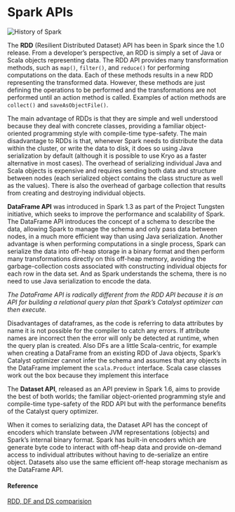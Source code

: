 # Spark APIs

![History of Spark](https://i.stack.imgur.com/3rF6p.png)

The **RDD** (Resilient Distributed Dataset) API has been in Spark since the 1.0 release. 
From a developer’s perspective, an RDD is simply a set of Java or Scala objects representing data.
The RDD API provides many transformation methods, such as `map()`, `filter()`, and `reduce()` for performing computations on the data.
Each of these methods results in a new RDD representing the transformed data.
However, these methods are just defining the operations to be performed
and the transformations are not performed until an action method is called.
Examples of action methods are `collect()` and `saveAsObjectFile()`.

The main advantage of RDDs is that they are simple and well understood because they deal with concrete classes,
providing a familiar object-oriented programming style with compile-time type-safety.
The main disadvantage to RDDs is that, whenever Spark needs to distribute the data within the cluster, or write the data to disk,
it does so using Java serialization by default (although it is possible to use Kryo as a faster alternative in most cases).
The overhead of serializing individual Java and Scala objects is expensive and requires sending both data and structure between nodes
(each serialized object contains the class structure as well as the values).
There is also the overhead of garbage collection that results from creating and destroying individual objects.

**DataFrame API** was introduced in Spark 1.3 as part of the Project Tungsten initiative,
which seeks to improve the performance and scalability of Spark.
The DataFrame API introduces the concept of a schema to describe the data, allowing Spark to manage the schema
and only pass data between nodes, in a much more efficient way than using Java serialization. 
Another advantage is when performing computations in a single process,
Spark can serialize the data into off-heap storage in a binary format
and then perform many transformations directly on this off-heap memory,
avoiding the garbage-collection costs associated with constructing individual objects for each row in the data set.
And as Spark understands the schema, there is no need to use Java serialization to encode the data.

*The DataFrame API is radically different from the RDD API because it is an API for building a relational query plan that Spark’s Catalyst optimizer can then execute.*

Disadvantages of dataframes, as the code is referring to data attributes by name it is not possible for the compiler to catch any errors.
If attribute names are incorrect then the error will only be detected at runtime, when the query plan is created.
Also DFs are a little Scala-centric, for example when creating a DataFrame from an existing RDD of Java objects,
Spark’s Catalyst optimizer cannot infer the schema and assumes that any objects in the DataFrame implement the `scala.Product` interface.
Scala case classes work out the box because they implement this interface

The **Dataset API**, released as an API preview in Spark 1.6, aims to provide the best of both worlds;
the familiar object-oriented programming style and compile-time type-safety of the RDD API
but with the performance benefits of the Catalyst query optimizer.

When it comes to serializing data, the Dataset API has the concept of encoders which translate between JVM representations (objects) and Spark’s internal binary format.
Spark has built-in encoders which are generate byte code to interact with off-heap data and provide on-demand access to individual attributes without having to de-serialize an entire object.
Datasets also use the same efficient off-heap storage mechanism as the DataFrame API.


#### Reference

[RDD, DF and DS comparision](http://www.agildata.com/apache-spark-rdd-vs-dataframe-vs-dataset/)
